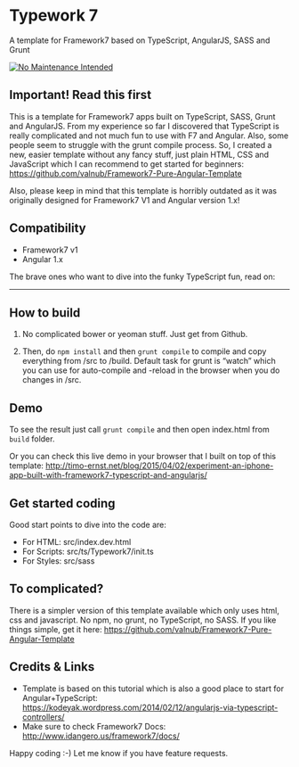 # Typework 7
A template for Framework7 based on TypeScript, AngularJS, SASS and Grunt

[![No Maintenance Intended](http://unmaintained.tech/badge.svg)](http://unmaintained.tech/)

## Important! Read this first
This is a template for Framework7 apps built on TypeScript, SASS, Grunt and AngularJS. From my experience so far I discovered that TypeScript is really complicated and not much fun to use with F7 and Angular. Also, some people seem to struggle with the grunt compile process. So, I created a new, easier template without any fancy stuff, just plain HTML, CSS and JavaScript which I can recommend to get started for beginners: https://github.com/valnub/Framework7-Pure-Angular-Template

Also, please keep in mind that this template is horribly outdated as it was originally designed for Framework7 V1 and Angular version 1.x!

## Compatibility
- Framework7 v1
- Angular 1.x

The brave ones who want to dive into the funky TypeScript fun, read on:

--------------------------------

## How to build

1. No complicated bower or yeoman stuff. Just get from Github.

2. Then, do `npm install` and then `grunt compile` to compile and copy everything from /src to /build. Default task for grunt is “watch” which you can use for auto-compile and -reload in the browser when you do changes in /src.

## Demo

To see the result just call `grunt compile` and then open index.html from `build` folder.

Or you can check this live demo in your browser that I built on top of this template: http://timo-ernst.net/blog/2015/04/02/experiment-an-iphone-app-built-with-framework7-typescript-and-angularjs/

## Get started coding

Good start points to dive into the code are:

- For HTML: src/index.dev.html
- For Scripts: src/ts/Typework7/init.ts
- For Styles: src/sass

## To complicated?

There is a simpler version of this template available which only uses html, css and javascript. No npm, no grunt, no TypeScript, no SASS. If you like things simple, get it here: https://github.com/valnub/Framework7-Pure-Angular-Template

## Credits & Links

- Template is based on this tutorial which is also a good place to start for Angular+TypeScript: https://kodeyak.wordpress.com/2014/02/12/angularjs-via-typescript-controllers/
- Make sure to check Framework7 Docs: http://www.idangero.us/framework7/docs/

Happy coding :-)
Let me know if you have feature requests.
